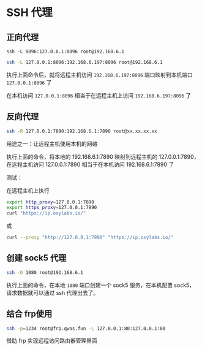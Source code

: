 # SSH 代理

## 正向代理

```
ssh -L 8096:127.0.0.1:8096 root@192.168.6.1
```

```sh
ssh -L 127.0.0.1:8096:192.168.6.197:8096 root@192.168.6.1
```

执行上面命令后，就将远程主机访问 `192.168.6.197:8096` 端口映射到本机端口 `127.0.0.1:8096` 了

在本机访问 `127.0.0.1:8096` 相当于在远程主机上访问 `192.168.6.197:8096` 了

## 反向代理

```sh
ssh -R 127.0.0.1:7890:192.168.6.1:7890 root@xx.xx.xx.xx
```

用途之一：让远程主机使用本机的网络

执行上面的命令，将本地的 192.168.6.1:7890 映射到远程主机的 127.0.0.1:7890，在远程主机访问 127.0.0.1:7890 相当于在本机访问 192.168.6.1:7890 了

测试：

在远程主机上执行

```sh
export http_proxy=127.0.0.1:7890
export https_proxy=127.0.0.1:7890
curl "https://ip.oxylabs.io/"
```

或

```sh
curl --proxy "http://127.0.0.1:7890" "https://ip.oxylabs.io/"
```

## 创建 sock5 代理

```sh
ssh -D 1080 root@192.168.6.1
```

执行上面的命令，在本地 `1080` 端口创建一个 sock5 服务，在本机配置 sock5，请求数据就可以通过 ssh 代理出去了。

## 结合 frp使用

```sh
ssh -p=1234 root@frp.qwas.fun -L 127.0.0.1:80:127.0.0.1:80
```

借助 frp 实现远程访问路由器管理界面
